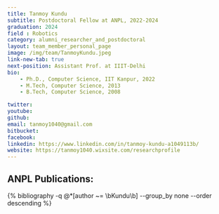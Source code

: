 ```yaml
---
title: Tanmoy Kundu 
subtitle: Postdoctoral Fellow at ANPL, 2022-2024
graduation: 2024
field : Robotics
category: alumni_researcher_and_postdoctoral
layout: team_member_personal_page
image: /img/team/TanmoyKundu.jpeg
link-new-tab: true
next-position: Assistant Prof. at IIIT-Delhi
bio:
    - Ph.D., Computer Science, IIT Kanpur, 2022
    - M.Tech, Computer Science, 2013
    - B.Tech, Computer Science, 2008

twitter: 
youtube: 
github: 
email: tanmoy1040@gmail.com
bitbucket: 
facebook: 
linkedin: https://www.linkedin.com/in/tanmoy-kundu-a1049113b/
website: https://tanmoy1040.wixsite.com/researchprofile
---
```


## ANPL Publications:

{% bibliography -q @*[author ~= \bKundu\b] --group_by none --order descending %}
